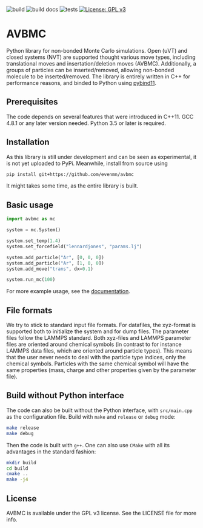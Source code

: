 ![build](https://github.com/evenmn/avbmc/actions/workflows/c-cpp.yml/badge.svg) ![build docs](https://github.com/evenmn/avbmc/actions/workflows/docs.yml/badge.svg) ![tests](https://github.com/evenmn/avbmc/actions/workflows/test.yml/badge.svg) [![License: GPL v3](https://img.shields.io/badge/License-GPLv3-blue.svg)](https://www.gnu.org/licenses/gpl-3.0)

# AVBMC
Python library for non-bonded Monte Carlo simulations. Open (uVT) and closed systems (NVT) are supported thought various move types, including translational moves and insertation/deletion moves (AVBMC). Additionally, a groups of particles can be inserted/removed, allowing non-bonded molecule to be inserted/removed. The library is entirely written in C++ for performance reasons, and binded to Python using [pybind11](https://pybind11.readthedocs.io/en/stable/index.html).

## Prerequisites
The code depends on several features that were introduced in C++11. GCC 4.8.1 or any later version needed. Python 3.5 or later is required.

## Installation
As this library is still under development and can be seen as experimental, it is not yet uploaded to PyPi. Meanwhile, install from source using
``` bash
pip install git+https://github.com/evenmn/avbmc
```
It might takes some time, as the entire library is built.

## Basic usage
``` python
import avbmc as mc

system = mc.System()

system.set_temp(1.4)
system.set_forcefield("lennardjones", "params.lj")

system.add_particle("Ar", [0, 0, 0])
system.add_particle("Ar", [1, 0, 0])
system.add_move("trans", dx=0.1)

system.run_mc(100)
```
For more example usage, see the [documentation](https://evenmn.github.io/avbmc).

## File formats
We try to stick to standard input file formats. For datafiles, the xyz-format is supported both to initialize the system and for dump files. The parameter files follow the LAMMPS standard. Both xyz-files and LAMMPS parameter files are oriented around chemical symbols (in contrast to for instance LAMMPS data files, which are oriented around particle types). This means that the user never needs to deal with the particle type indices, only the chemical symbols. Particles with the same chemical symbol will have the same properties (mass, charge and other properties given by the parameter file).

## Build without Python interface
The code can also be built without the Python interface, with `src/main.cpp` as the configuration file. Build with `make` and `release` or `debug` mode:

``` bash
make release
make debug
```

Then the code is built with `g++`. One can also use `CMake` with all its advantages in the standard fashion:

``` bash
mkdir build
cd build
cmake ..
make -j4
```

## License
AVBMC is available under the GPL v3 license. See the LICENSE file for more info.
